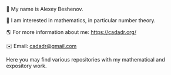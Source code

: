👋 My name is Alexey Beshenov.

🧮 I am interested in mathematics, in particular number theory.

🌎 For more information about me: https://cadadr.org/

✉️ Email: cadadr@gmail.com

Here you may find various repositories with my mathematical and expository work.
